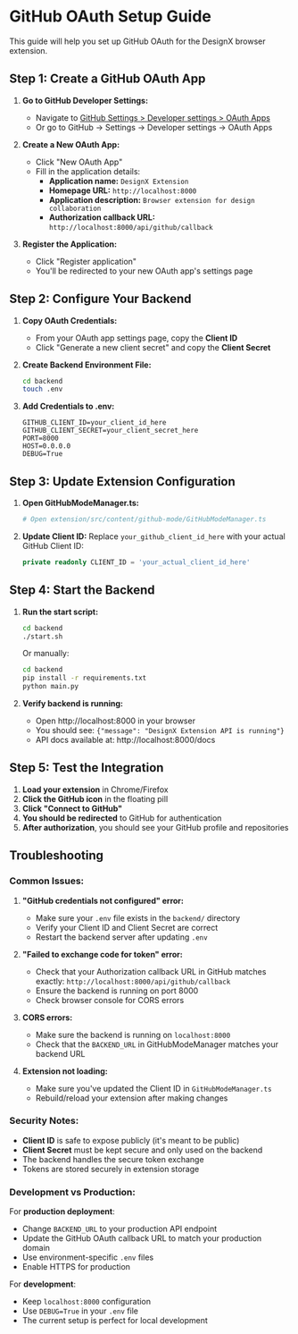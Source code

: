 # GitHub OAuth Setup Guide

This guide will help you set up GitHub OAuth for the DesignX browser extension.

## Step 1: Create a GitHub OAuth App

1. **Go to GitHub Developer Settings:**
   - Navigate to [GitHub Settings > Developer settings > OAuth Apps](https://github.com/settings/developers)
   - Or go to GitHub → Settings → Developer settings → OAuth Apps

2. **Create a New OAuth App:**
   - Click "New OAuth App"
   - Fill in the application details:
     - **Application name:** `DesignX Extension`
     - **Homepage URL:** `http://localhost:8000`
     - **Application description:** `Browser extension for design collaboration`
     - **Authorization callback URL:** `http://localhost:8000/api/github/callback`

3. **Register the Application:**
   - Click "Register application"
   - You'll be redirected to your new OAuth app's settings page

## Step 2: Configure Your Backend

1. **Copy OAuth Credentials:**
   - From your OAuth app settings page, copy the **Client ID**
   - Click "Generate a new client secret" and copy the **Client Secret**

2. **Create Backend Environment File:**
   ```bash
   cd backend
   touch .env
   ```

3. **Add Credentials to .env:**
   ```env
   GITHUB_CLIENT_ID=your_client_id_here
   GITHUB_CLIENT_SECRET=your_client_secret_here
   PORT=8000
   HOST=0.0.0.0
   DEBUG=True
   ```

## Step 3: Update Extension Configuration

1. **Open GitHubModeManager.ts:**
   ```bash
   # Open extension/src/content/github-mode/GitHubModeManager.ts
   ```

2. **Update Client ID:**
   Replace `your_github_client_id_here` with your actual GitHub Client ID:
   ```typescript
   private readonly CLIENT_ID = 'your_actual_client_id_here'
   ```

## Step 4: Start the Backend

1. **Run the start script:**
   ```bash
   cd backend
   ./start.sh
   ```

   Or manually:
   ```bash
   cd backend
   pip install -r requirements.txt
   python main.py
   ```

2. **Verify backend is running:**
   - Open http://localhost:8000 in your browser
   - You should see: `{"message": "DesignX Extension API is running"}`
   - API docs available at: http://localhost:8000/docs

## Step 5: Test the Integration

1. **Load your extension** in Chrome/Firefox
2. **Click the GitHub icon** in the floating pill
3. **Click "Connect to GitHub"**
4. **You should be redirected** to GitHub for authentication
5. **After authorization**, you should see your GitHub profile and repositories

## Troubleshooting

### Common Issues:

1. **"GitHub credentials not configured" error:**
   - Make sure your `.env` file exists in the `backend/` directory
   - Verify your Client ID and Client Secret are correct
   - Restart the backend server after updating `.env`

2. **"Failed to exchange code for token" error:**
   - Check that your Authorization callback URL in GitHub matches exactly: `http://localhost:8000/api/github/callback`
   - Ensure the backend is running on port 8000
   - Check browser console for CORS errors

3. **CORS errors:**
   - Make sure the backend is running on `localhost:8000`
   - Check that the `BACKEND_URL` in GitHubModeManager matches your backend URL

4. **Extension not loading:**
   - Make sure you've updated the Client ID in `GitHubModeManager.ts`
   - Rebuild/reload your extension after making changes

### Security Notes:

- **Client ID** is safe to expose publicly (it's meant to be public)
- **Client Secret** must be kept secure and only used on the backend
- The backend handles the secure token exchange
- Tokens are stored securely in extension storage

### Development vs Production:

For **production deployment**:
- Change `BACKEND_URL` to your production API endpoint
- Update the GitHub OAuth callback URL to match your production domain
- Use environment-specific `.env` files
- Enable HTTPS for production

For **development**:
- Keep `localhost:8000` configuration
- Use `DEBUG=True` in your `.env` file
- The current setup is perfect for local development 